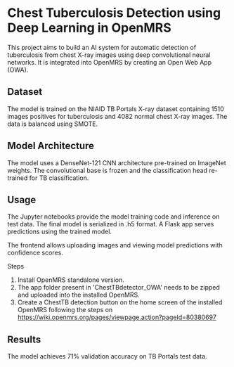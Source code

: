 # Chest Tuberculosis Detection using Deep Learning in OpenMRS

This project aims to build an AI system for automatic detection of tuberculosis from chest X-ray images using deep convolutional neural networks. It is integrated into OpenMRS by creating an Open Web App (OWA).

## Dataset

The model is trained on the NIAID TB Portals X-ray dataset containing 1510 images positives for tuberculosis and 4082 normal chest X-ray images. The data is balanced using SMOTE.

## Model Architecture

The model uses a DenseNet-121 CNN architecture pre-trained on ImageNet weights. The convolutional base is frozen and the classification head re-trained for TB classification.

## Usage

The Jupyter notebooks provide the model training code and inference on test data. The final model is serialized in .h5 format. A Flask app serves predictions using the trained model.

The frontend allows uploading images and viewing model predictions with confidence scores.

Steps
1. Install OpenMRS standalone version.
2. The app folder present in 'ChestTBdetector_OWA' needs to be zipped and uploaded into the installed OpenMRS.
3. Create a ChestTB detection button on the home screen of the installed OpenMRS following the steps on https://wiki.openmrs.org/pages/viewpage.action?pageId=80380697

## Results

The model achieves 71% validation accuracy on TB Portals test data.

